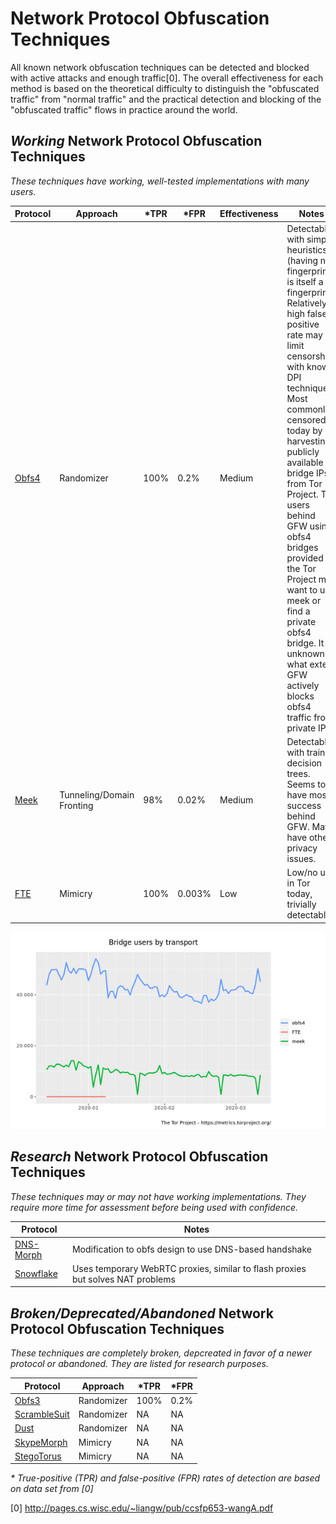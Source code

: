 # Network Protocol Obfuscation Techniques

All known network obfuscation techniques can be detected and blocked with active attacks and enough traffic[0]. The overall effectiveness for each method is based on the theoretical difficulty to distinguish the "obfuscated traffic" from "normal traffic" and the practical detection and blocking of the "obfuscated traffic" flows in practice around the world.

## _Working_ Network Protocol Obfuscation Techniques

_These techniques have working, well-tested implementations with many users._

| Protocol | Approach | *TPR | *FPR | Effectiveness | Notes |
| --- | --- | --- | --- | --- | --- |
| [Obfs4](https://github.com/Yawning/obfs4/blob/master/doc/obfs4-spec.txt) | Randomizer | 100% | 0.2% | Medium | Detectable with simple heuristics (having no fingerprint is itself a fingerprint). Relatively high false positive rate may limit censorship with known DPI techniques. Most commonly censored today by harvesting publicly available bridge IPs from Tor Project. Tor users behind GFW using obfs4 bridges provided by the Tor Project may want to use meek or find a private obfs4 bridge. It is unknown to what extent GFW actively blocks obfs4 traffic from private IPs. |
| [Meek](https://www.bamsoftware.com/papers/fronting/) | Tunneling/Domain Fronting | 98% | 0.02% | Medium | Detectable with trained decision trees. Seems to have most success behind GFW. May have other privacy issues. |
| [FTE](https://kpdyer.com/publications/ccs2013-fte.pdf) | Mimicry | 100% | 0.003% | Low | Low/no use in Tor today, trivially detectable |

![alt text](graphs/users_by_transport.png "Most Used Tor Obfuscators Q1 2020")

## _Research_ Network Protocol Obfuscation Techniques

_These techniques may or may not have working implementations. They require more time for assessment before being used with confidence._

| Protocol | Notes |
| --- | --- |
| [DNS-Morph](https://arxiv.org/abs/1904.01240) | Modification to obfs design to use DNS-based handshake |
| [Snowflake](https://trac.torproject.org/projects/tor/wiki/doc/Snowflake) | Uses temporary WebRTC proxies, similar to flash proxies but solves NAT problems |

## _Broken/Deprecated/Abandoned_ Network Protocol Obfuscation Techniques

_These techniques are completely broken, depcreated in favor of a newer protocol or abandoned. They are listed for research purposes._

| Protocol | Approach | *TPR | *FPR |
| --- | --- | --- | --- |
| [Obfs3](https://gitweb.torproject.org/pluggable-transports/obfsproxy.git/tree/doc/obfs3/obfs3-protocol-spec.txt) | Randomizer | 100% | 0.2% |
| [ScrambleSuit](http://www.cs.kau.se/philwint/scramblesuit/) | Randomizer | NA | NA |
| [Dust](https://github.com/blanu/Dust) | Randomizer | NA | NA |
| [SkypeMorph](http://cacr.uwaterloo.ca/techreports/2012/cacr2012-08.pdf) | Mimicry | NA | NA |
| [StegoTorus](https://github.com/TheTorProject/stegotorus) | Mimicry | NA | NA |


_* True-positive (TPR) and false-positive (FPR) rates of detection are based on data set from [0]_

[0] http://pages.cs.wisc.edu/~liangw/pub/ccsfp653-wangA.pdf
